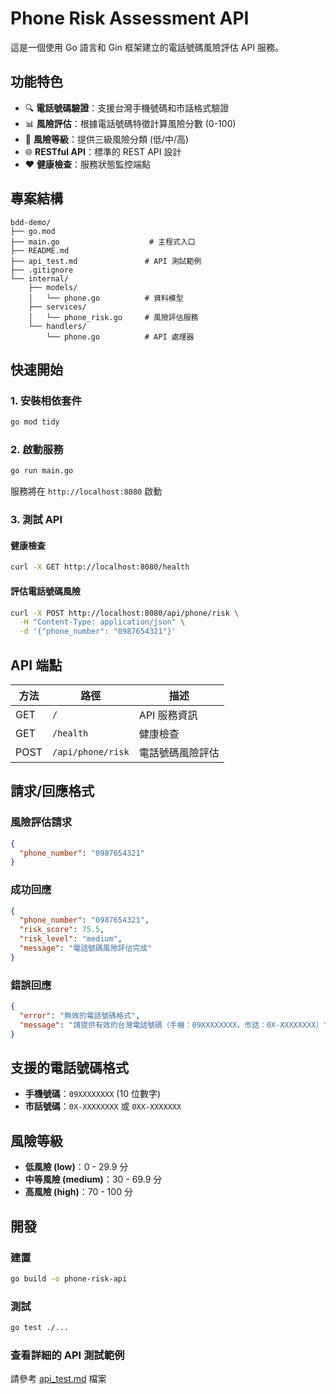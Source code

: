 # Phone Risk Assessment API

這是一個使用 Go 語言和 Gin 框架建立的電話號碼風險評估 API 服務。

## 功能特色

- 🔍 **電話號碼驗證**：支援台灣手機號碼和市話格式驗證
- 📊 **風險評估**：根據電話號碼特徵計算風險分數 (0-100)
- 🎯 **風險等級**：提供三級風險分類 (低/中/高)
- 🌐 **RESTful API**：標準的 REST API 設計
- ❤️ **健康檢查**：服務狀態監控端點

## 專案結構

```
bdd-demo/
├── go.mod
├── main.go                    # 主程式入口
├── README.md
├── api_test.md               # API 測試範例
├── .gitignore
└── internal/
    ├── models/
    │   └── phone.go          # 資料模型
    ├── services/
    │   └── phone_risk.go     # 風險評估服務
    └── handlers/
        └── phone.go          # API 處理器
```

## 快速開始

### 1. 安裝相依套件

```bash
go mod tidy
```

### 2. 啟動服務

```bash
go run main.go
```

服務將在 `http://localhost:8080` 啟動

### 3. 測試 API

#### 健康檢查

```bash
curl -X GET http://localhost:8080/health
```

#### 評估電話號碼風險

```bash
curl -X POST http://localhost:8080/api/phone/risk \
  -H "Content-Type: application/json" \
  -d '{"phone_number": "0987654321"}'
```

## API 端點

| 方法 | 路徑              | 描述             |
| ---- | ----------------- | ---------------- |
| GET  | `/`               | API 服務資訊     |
| GET  | `/health`         | 健康檢查         |
| POST | `/api/phone/risk` | 電話號碼風險評估 |

## 請求/回應格式

### 風險評估請求

```json
{
  "phone_number": "0987654321"
}
```

### 成功回應

```json
{
  "phone_number": "0987654321",
  "risk_score": 75.5,
  "risk_level": "medium",
  "message": "電話號碼風險評估完成"
}
```

### 錯誤回應

```json
{
  "error": "無效的電話號碼格式",
  "message": "請提供有效的台灣電話號碼（手機：09XXXXXXXX，市話：0X-XXXXXXXX）"
}
```

## 支援的電話號碼格式

- **手機號碼**：`09XXXXXXXX` (10 位數字)
- **市話號碼**：`0X-XXXXXXXX` 或 `0XX-XXXXXXX`

## 風險等級

- **低風險 (low)**：0 - 29.9 分
- **中等風險 (medium)**：30 - 69.9 分
- **高風險 (high)**：70 - 100 分

## 開發

### 建置

```bash
go build -o phone-risk-api
```

### 測試

```bash
go test ./...
```

### 查看詳細的 API 測試範例

請參考 [api_test.md](./api_test.md) 檔案
